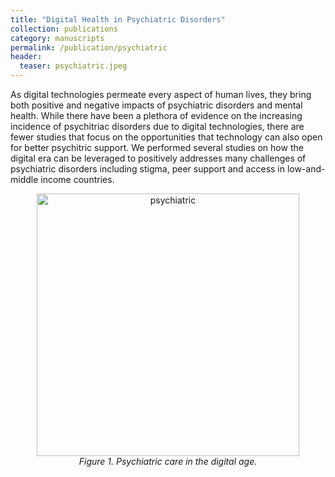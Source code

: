 ```yaml
---
title: "Digital Health in Psychiatric Disorders"
collection: publications
category: manuscripts
permalink: /publication/psychiatric
header:
  teaser: psychiatric.jpeg
---
```


As digital technologies permeate every aspect of human lives, they bring both positive and negative impacts of psychiatric disorders and mental health. While there have been a plethora of evidence on the increasing incidence of psychitriac disorders due to digital technologies, there are fewer studies that focus on the opportunities that technology can also open for better psychitric support. We performed several studies on how the digital era can be leveraged to positively addresses many challenges of psychiatric disorders including stigma, peer support and access in low-and-middle income countries.

<p align="center">
  <img src="/images/psychiatric.jpeg" alt="psychiatric" width="420">
  <br>
  <em>Figure 1. Psychiatric care in the digital age.</em>
</p>

[^1]: Igoe, B. (2025, April 17). Digital Technology for Mental Health: Apps and beyond. Harvard T.H. Chan School of Public Health. https://hsph.harvard.edu/exec-ed/news/digital-technology-for-mental-health-apps-and-beyond/ 
